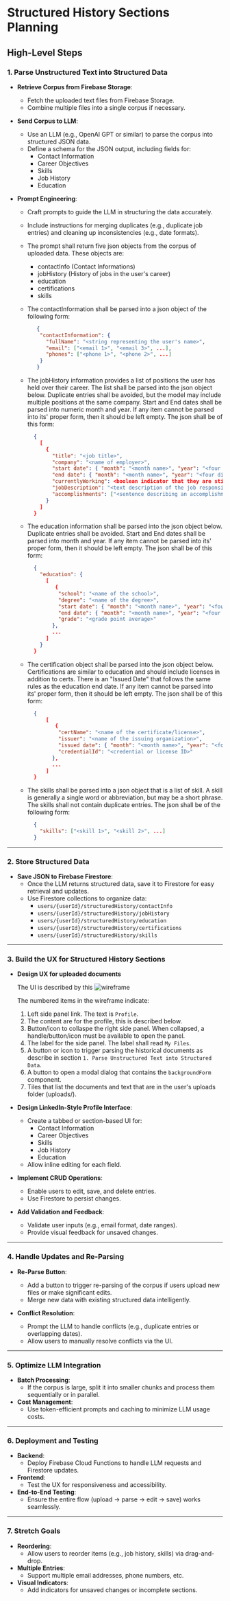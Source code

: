 # Structured History Sections Planning

## High-Level Steps

### 1. Parse Unstructured Text into Structured Data
- **Retrieve Corpus from Firebase Storage**:
  - Fetch the uploaded text files from Firebase Storage.
  - Combine multiple files into a single corpus if necessary.

- **Send Corpus to LLM**:
  - Use an LLM (e.g., OpenAI GPT or similar) to parse the corpus into structured JSON data.
  - Define a schema for the JSON output, including fields for:
    - Contact Information
    - Career Objectives
    - Skills
    - Job History
    - Education

- **Prompt Engineering**:
  - Craft prompts to guide the LLM in structuring the data accurately.
  - Include instructions for merging duplicates (e.g., duplicate job entries) and cleaning up inconsistencies (e.g., date formats).
  - The prompt shall return five json objects from the corpus of uploaded data. These objects are:
    - contactInfo (Contact Informations)
    - jobHistory (History of jobs in the user's career)
    - education
    - certifications
    - skills
  - The contactInformation shall be parsed into a json object of the following form:

    ```json
       {
        "contactInformation": {
          "fullName": "<string representing the user's name>",
          "email": ["<email 1>", "<email 3>", ...],
          "phones": ["<phone 1>", "<phone 2>", ...]
        }
       }
    ```
  - The jobHistory information provides a list of positions the user has held over their career. The list shall be parsed into the json object below. Duplicate entries shall be avoided, but the model may include multiple positions at the same company. Start and End dates shall be parsed into numeric month and year. If any item cannot be parsed into its' proper form, then it should be left empty. The json shall be of this form:

    ```json
      {
        [
          {
            "title": "<job title>",
            "company": "<name of employer>",
            "start date": { "month": "<month name>", "year": "<four digit year>"},
            "end date": { "month": "<month name>", "year": "<four digit year>"},
            "currentlyWorking": <boolean indicator that they are still employed there>,
            "jobDescription": "<text description of the job responsibilities>",
            "accomplishments": ["<sentence describing an accomplishment 1>", "<sentence describing an accomplishment 2>", ...],
          }
        ]
      }
    ```

  - The education information shall be parsed into the json object below. Duplicate entries shall be avoided. Start and End dates shall be parsed into month and year. If any item cannot be parsed into its' proper form, then it should be left empty. The json shall be of this form:

    ```json
      {
        "education": {
          [
             {
              "school": "<name of the school>",
              "degree": "<name of the degree>",
              "start date": { "month": "<month name>", "year": "<four digit year>"},
              "end date": { "month": "<month name>", "year": "<four digit year>"},
              "grade": "<grade point average>"
            },
            ...
          ]
        }
      }
    ```
  - The certification object shall be parsed into the json object below. Certifications are similar to education and should include licenses in addition to certs. There is an "Issued Date" that follows the same rules as the education end date. If any item cannot be parsed into its' proper form, then it should be left empty. The json shall be of this form:

    ```json
      {
          [
             {
              "certName": "<name of the certificate/license>",
              "issuer": "<name of the issuing organization>",
              "issued date": { "month": "<month name>", "year": "<four digit year>"},
              "credentialId": "<credential or license ID>"
            },
            ...
          ]
      }
    ```

  - The skills shall be parsed into a json object that is a list of skill. A skill is generally a single word or abbreviation, but may be a short phrase. The skills shall not contain duplicate entries. The json shall be of the following form:

    ```json
      {
        "skills": ["<skill 1>", "<skill 2>", ...]
      }

---

### 2. Store Structured Data
- **Save JSON to Firebase Firestore**:
  - Once the LLM returns structured data, save it to Firestore for easy retrieval and updates.
  - Use Firestore collections to organize data:
    - `users/{userId}/structuredHistory/contactInfo`
    - `users/{userId}/structuredHistory/jobHistory`
    - `users/{userId}/structuredHistory/education`
    - `users/{userId}/structuredHistory/certifications`
    - `users/{userId}/structuredHistory/skills`

---

### 3. Build the UX for Structured History Sections
- **Design UX for uploaded documents**

  The UI is described by this ![wireframe](./images/filesUX.jpg)

  The numbered items in the wireframe indicate:

  1. Left side panel link. The text is `Profile`.
  2. The content are for the profile, this is described below.
  3. Button/icon to collaspe the right side panel. When collapsed, a handle/button/icon must be available to open the panel.
  4. The label for the side panel. The label shall read `My Files`.
  5. A button or icon to trigger parsing the historical documents as describe in section `1. Parse Unstructured Text into Structured Data`.
  6. A button to open a modal dialog that contains the `backgroundForm` component.
  7. Tiles that list the documents and text that are in the user's uploads folder (uploads/<userId>).


- **Design LinkedIn-Style Profile Interface**:
  - Create a tabbed or section-based UI for:
    - Contact Information
    - Career Objectives
    - Skills
    - Job History
    - Education
  - Allow inline editing for each field.

- **Implement CRUD Operations**:
  - Enable users to edit, save, and delete entries.
  - Use Firestore to persist changes.

- **Add Validation and Feedback**:
  - Validate user inputs (e.g., email format, date ranges).
  - Provide visual feedback for unsaved changes.

---

### 4. Handle Updates and Re-Parsing
- **Re-Parse Button**:
  - Add a button to trigger re-parsing of the corpus if users upload new files or make significant edits.
  - Merge new data with existing structured data intelligently.

- **Conflict Resolution**:
  - Prompt the LLM to handle conflicts (e.g., duplicate entries or overlapping dates).
  - Allow users to manually resolve conflicts via the UI.

---

### 5. Optimize LLM Integration
- **Batch Processing**:
  - If the corpus is large, split it into smaller chunks and process them sequentially or in parallel.
- **Cost Management**:
  - Use token-efficient prompts and caching to minimize LLM usage costs.

---

### 6. Deployment and Testing
- **Backend**:
  - Deploy Firebase Cloud Functions to handle LLM requests and Firestore updates.
- **Frontend**:
  - Test the UX for responsiveness and accessibility.
- **End-to-End Testing**:
  - Ensure the entire flow (upload → parse → edit → save) works seamlessly.

---

### 7. Stretch Goals
- **Reordering**:
  - Allow users to reorder items (e.g., job history, skills) via drag-and-drop.
- **Multiple Entries**:
  - Support multiple email addresses, phone numbers, etc.
- **Visual Indicators**:
  - Add indicators for unsaved changes or incomplete sections.
